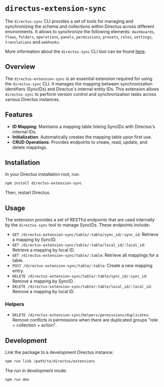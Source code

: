 # `directus-extension-sync`

The `directus-sync` CLI provides a set of tools for managing and synchronizing the schema and
collections within Directus across different environments.
It allows to synchronize the following
elements: `dashboards`, `flows`, `folders`, `operations`, `panels`, `permissions`, `presets`, `roles`, `settings`, `translations`
and `webhooks`.

More information about the `directus-sync` CLI tool can be found [here](https://github.com/tractr/directus-sync).

## Overview

The `directus-extension-sync` is an essential extension required for using the `directus-sync` CLI. It manages the
mapping between synchronization identifiers (SyncIDs) and Directus's internal entity IDs. This extension
allows `directus-sync` to perform version control and synchronization tasks across various Directus instances.

## Features

- **ID Mapping**: Maintains a mapping table linking SyncIDs with Directus's internal IDs.
- **Initialization**: Automatically creates the mapping table upon first use.
- **CRUD Operations**: Provides endpoints to create, read, update, and delete mappings.

## Installation

In your Directus installation root, run:

```bash
npm install directus-extension-sync
```

Then, restart Directus.

## Usage

The extension provides a set of RESTful endpoints that are used internally by the `directus-sync` tool to manage
SyncIDs. These endpoints include:

- `GET /directus-extension-sync/table/:table/sync_id/:sync_id`: Retrieve a mapping by SyncID.
- `GET /directus-extension-sync/table/:table/local_id/:local_id`: Retrieve a mapping by local ID.
- `GET /directus-extension-sync/table/:table`: Retrieve all mappings for a table.
- `POST /directus-extension-sync/table/:table`: Create a new mapping entry.
- `DELETE /directus-extension-sync/table/:table/sync_id/:sync_id`: Remove a mapping by SyncID.
- `DELETE /directus-extension-sync/table/:table/local_id/:local_id`: Remove a mapping by local ID.

### Helpers

- `DELETE /directus-extension-sync/helpers/permissions/duplicates`: Remove conflicts in permissions when there are
  duplicated groups "role + collection + action".

## Development

Link the package to a development Directus instance:

```bash
npm run link /path/to/directus/extensions
```

The run in development mode:

```bash
npm run dev
```